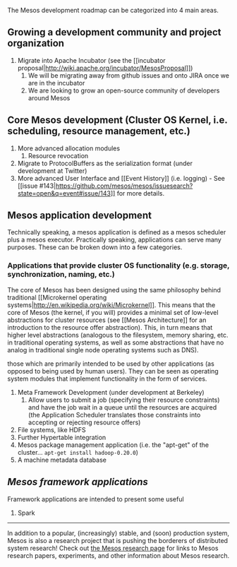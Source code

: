 The Mesos development roadmap can be categorized into 4 main areas.

## Growing a development community and project organization
1. Migrate into Apache Incubator (see the [[incubator proposal|http://wiki.apache.org/incubator/MesosProposal]])
    1. We will be migrating away from github issues and onto JIRA once we are in the incubator
    1. We are looking to grow an open-source community of developers around Mesos

## Core Mesos development (Cluster OS Kernel, i.e. scheduling, resource management, etc.)
1. More advanced allocation modules
    1. Resource revocation
1. Migrate to ProtocolBuffers as the serialization format (under development at Twitter)
1. More advanced User Interface and [[Event History]] (i.e. logging) - See [[issue #143|https://github.com/mesos/mesos/issuesearch?state=open&q=event#issue/143]] for more details.

## Mesos application development

Technically speaking, a mesos application is defined as a mesos scheduler plus a mesos executor. Practically speaking, applications can serve many purposes. These can be broken down into a few categories.

### Applications that provide cluster OS functionality (e.g. storage, synchronization, naming, etc.)

The core of Mesos has been designed using the same philosophy behind traditional [[Microkernel operating systems|http://en.wikipedia.org/wiki/Microkernel]]. This means that the core of Mesos (the kernel, if you will) provides a minimal set of low-level abstractions for cluster resources (see [[Mesos Architecture]] for an introduction to the resource offer abstraction). This, in turn means that higher level abstractions (analogous to the filesystem, memory sharing, etc. in traditional operating systems, as well as some abstractions that have no analog in traditional single node operating systems such as DNS).

those which are primarily intended to be used by other applications (as opposed to being used by human users). They can be seen as operating system modules that implement functionality in the form of services.

1. Meta Framework Development (under development at Berkeley)
    1. Allow users to submit a job (specifying their resource constraints) and have the job wait in a queue until the resources are acquired (the Application Scheduler translates those constraints into accepting or rejecting resource offers)
1. File systems, like HDFS
1. Further Hypertable integration
1. Mesos package management application (i.e. the "apt-get" of the cluster... `apt-get install hadoop-0.20.0`)
1. A machine metadata database

## <i>Mesos framework applications</i>

Framework applications are intended to present some useful 

1. Spark

----------------

In addition to a popular, (increasingly) stable, and (soon) production system, Mesos is also a research project that is pushing the borderers of distributed system research! Check out <a href="http://mesosproject.org">the Mesos research page</a> for links to Mesos research papers, experiments, and other information about Mesos research.
